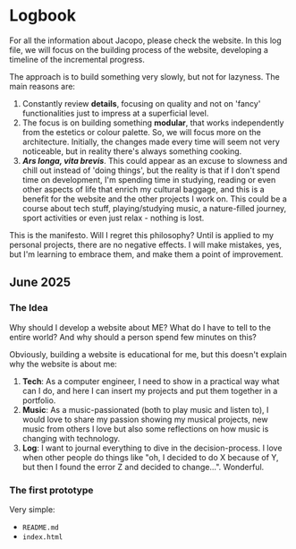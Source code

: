 # Logbook

For all the information about Jacopo, please check the website. In this log file, we will focus on the building process of the website, developing a timeline of the incremental progress. 

The approach is to build something very slowly, but not for lazyness. 
The main reasons are:
1. Constantly review **details**, focusing on quality and not on 'fancy' functionalities just to impress at a superficial level.
2. The focus is on building something **modular**, that works independently from the estetics or colour palette. So, we will focus more on the architecture. Initially, the changes made every time will seem not very noticeable, but in reality there's always something cooking.
3. ***Ars longa, vita brevis***. This could appear as an excuse to slowness and chill out instead of 'doing things', but the reality is that if I don't spend time on development, I'm spending time in studying, reading or even other aspects of life that enrich my cultural baggage, and this is a benefit for the website and the other projects I work on. This could be a course about tech stuff, playing/studying music, a nature-filled journey, sport activities or even just relax - nothing is lost.

This is the manifesto. Will I regret this philosophy? Until is applied to my personal projects, there are no negative effects. I will make mistakes, yes, but I'm learning to embrace them, and make them a point of improvement.

## June 2025

### The Idea
Why should I develop a website about ME? What do I have to tell to the entire world? And why should a person spend few minutes on this?

Obviously, building a website is educational for me, but this doesn't explain why the website is about me:
1. **Tech**: As a computer engineer, I need to show in a practical way what can I do, and here I can insert my projects and put them together in a portfolio.
2. **Music**: As a music-passionated (both to play music and listen to), I would love to share my passion showing my musical projects, new music from others I love but also some reflections on how music is changing with technology.
3. **Log**: I want to journal everything to dive in the decision-process. I love when other people do things like "oh, I decided to do X because of Y, but then I found the error Z and decided to change...". Wonderful.

### The first prototype
Very simple: 
- `README.md`
- `index.html`
